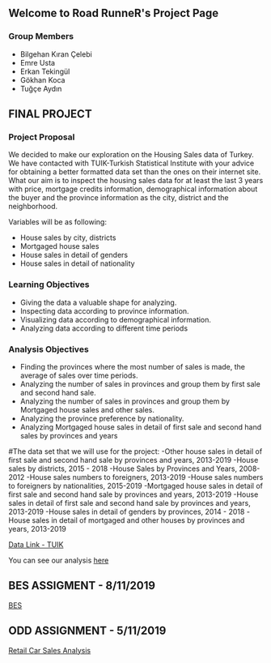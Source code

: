 ## Welcome to Road RunneR's Project Page 

### Group Members 
   * Bilgehan Kıran Çelebi
   * Emre Usta
   * Erkan Tekingül
   * Gökhan Koca
   * Tuğçe Aydın

## FINAL PROJECT 

### Project Proposal

We decided to make our exploration on the Housing Sales data of Turkey. We have contacted with TUIK-Turkish Statistical Institute with your advice for obtaining a better formatted data set than the ones on their internet site.  
What our aim is to inspect the housing sales data for at least the last 3 years with price, mortgage credits information, demographical information about the buyer and the province information as the city, district and the neighborhood.    

Variables will be as following:
- House sales by city, districts 
- Mortgaged house sales 
- House sales in detail of genders
- House sales in detail of nationality

### Learning Objectives
- Giving the data a valuable shape for analyzing.
- Inspecting data according to  province information.
- Visualizing data according to  demographical information.
- Analyzing data according to different time periods 

### Analysis Objectives
- Finding the provinces where the most number of sales is made, the average of sales over time periods.
- Analyzing the number of sales in provinces and group them by first sale and second hand sale.
- Analyzing the number of sales in provinces and group them by Mortgaged house sales and other sales.
- Analyzing the province preference by nationality. 
- Analyzing Mortgaged house sales in detail of first sale and second hand sales by provinces and years
   
#The data set that we will use for the project: 
    -Other house sales in detail of first sale and second hand sale by provinces and years, 2013-2019 
    -House sales by districts, 2015  - 2018 
    -House Sales by Provinces and Years, 2008-2012
    -House sales numbers to foreigners, 2013-2019
    -House sales numbers to foreigners by nationalities, 2015-2019
    -Mortgaged house sales in detail of first sale and second hand sale by provinces and years, 2013-2019
    -House sales in detail of first sale and second hand sale by provinces and years, 2013-2019
    -House sales in detail of genders by provinces, 2014 - 2018 
    -House sales in detail of mortgaged and other houses by provinces and years, 2013-2019 
  
[Data Link - TUIK ](http://www.tuik.gov.tr/PreTablo.do?alt_id=1056 ) 
  
You can see our analysis [here](RoadRunneR-Term-Project.html)


## BES ASSIGMENT - 8/11/2019
[BES](road-runner_BES-Assignment.html)


## ODD ASSIGNMENT - 5/11/2019

[Retail Car Sales Analysis](road-runner_ODD-Assignment.html)




